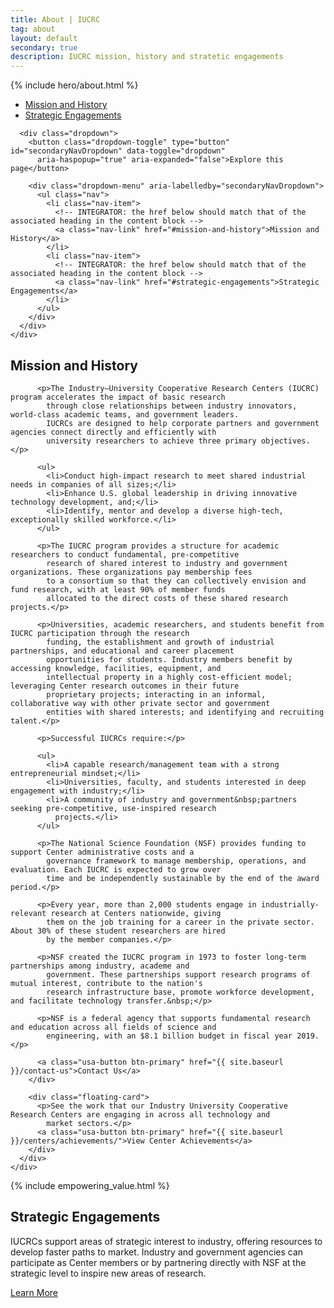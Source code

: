 ```yaml
---
title: About | IUCRC
tag: about
layout: default
secondary: true
description: IUCRC mission, history and stratetic engagements
---
```


{% include hero/about.html %}



<div class="stickybits-wrapper">
  <div class="secondary-nav" style="position: sticky;">
    <div class="container">
      <div class="secondary-nav__scrollspy">
        <ul class="nav">
          <li class="nav-item">
            <!-- INTEGRATOR: the href below should match that of the associated heading in the content block -->
            <a class="nav-link" href="#mission-and-history">Mission and History</a>
          </li>
          <li class="nav-item">
            <!-- INTEGRATOR: the href below should match that of the associated heading in the content block -->
            <a class="nav-link" href="#strategic-engagements">Strategic Engagements</a>
          </li>
        </ul>
      </div>

      <div class="dropdown">
        <button class="dropdown-toggle" type="button" id="secondaryNavDropdown" data-toggle="dropdown"
          aria-haspopup="true" aria-expanded="false">Explore this page</button>

        <div class="dropdown-menu" aria-labelledby="secondaryNavDropdown">
          <ul class="nav">
            <li class="nav-item">
              <!-- INTEGRATOR: the href below should match that of the associated heading in the content block -->
              <a class="nav-link" href="#mission-and-history">Mission and History</a>
            </li>
            <li class="nav-item">
              <!-- INTEGRATOR: the href below should match that of the associated heading in the content block -->
              <a class="nav-link" href="#strategic-engagements">Strategic Engagements</a>
            </li>
          </ul>
        </div>
      </div>
    </div>
  </div>

  <div class="content-block">
    <div class="container">
      <div class="content-block__floating-card">
        <div class="content-block__inner">
          <h2 id="mission-and-history"><span class="highlight">Mission and History</span></h2>
  
          <p>The Industry–University Cooperative Research Centers (IUCRC) program accelerates the impact of basic research
            through close relationships between industry innovators, world-class academic teams, and government leaders.
            IUCRCs are designed to help corporate partners and government agencies connect directly and efficiently with
            university researchers to achieve three primary objectives.</p>
  
          <ul>
            <li>Conduct high-impact research to meet shared industrial needs in companies of all sizes;</li>
            <li>Enhance U.S. global leadership in driving innovative technology development, and;</li>
            <li>Identify, mentor and develop a diverse high-tech, exceptionally skilled workforce.</li>
          </ul>
  
          <p>The IUCRC program provides a structure for academic researchers to conduct fundamental, pre-competitive
            research of shared interest to industry and government organizations. These organizations pay membership fees
            to a consortium so that they can collectively envision and fund research, with at least 90% of member funds
            allocated to the direct costs of these shared research projects.</p>
  
          <p>Universities, academic researchers, and students benefit from IUCRC participation through the research
            funding, the establishment and growth of industrial partnerships, and educational and career placement
            opportunities for students. Industry members benefit by accessing knowledge, facilities, equipment, and
            intellectual property in a highly cost-efficient model; leveraging Center research outcomes in their future
            proprietary projects; interacting in an informal, collaborative way with other private sector and government
            entities with shared interests; and identifying and recruiting talent.</p>
  
          <p>Successful IUCRCs require:</p>
  
          <ul>
            <li>A capable research/management team with a strong entrepreneurial mindset;</li>
            <li>Universities, faculty, and students interested in deep engagement with industry;</li>
            <li>A community of industry and government&nbsp;partners seeking pre-competitive, use-inspired research
              projects.</li>
          </ul>
  
          <p>The National Science Foundation (NSF) provides funding to support Center administrative costs and a
            governance framework to manage membership, operations, and evaluation. Each IUCRC is expected to grow over
            time and be independently sustainable by the end of the award period.</p>
  
          <p>Every year, more than 2,000 students engage in industrially-relevant research at Centers nationwide, giving
            them on the job training for a career in the private sector. About 30% of these student researchers are hired
            by the member companies.</p>
  
          <p>NSF created the IUCRC program in 1973 to foster long-term partnerships among industry, academe and
            government. These partnerships support research programs of mutual interest, contribute to the nation's
            research infrastructure base, promote workforce development, and facilitate technology transfer.&nbsp;</p>
  
          <p>NSF is a federal agency that supports fundamental research and education across all fields of science and
            engineering, with an $8.1 billion budget in fiscal year 2019.</p>
  
          <a class="usa-button btn-primary" href="{{ site.baseurl }}/contact-us">Contact Us</a>
        </div>

        <div class="floating-card">
          <p>See the work that our Industry University Cooperative Research Centers are engaging in across all technology and
            market sectors.</p>
          <a class="usa-button btn-primary" href="{{ site.baseurl }}/centers/achievements/">View Center Achievements</a>
        </div>
      </div>
    </div>
  </div>

  {% include empowering_value.html %}

  <div class="content-block content-block--bg">
    <div class="container">
      <div class="content-block__inner">
        <h2 id="strategic-engagements"><span class="highlight">Strategic Engagements</span></h2>
        <p>IUCRCs support areas of strategic interest to industry, offering resources to develop faster paths to market.
          Industry and government agencies can participate as Center members or by partnering directly with NSF at the
          strategic level to inspire new areas of research.&nbsp;&nbsp;</p>
        <a class="usa-button btn-primary" href="{{ site.baseurl }}/strategic-engagements/">Learn More</a>
      </div>
    </div>
  </div>
</div>